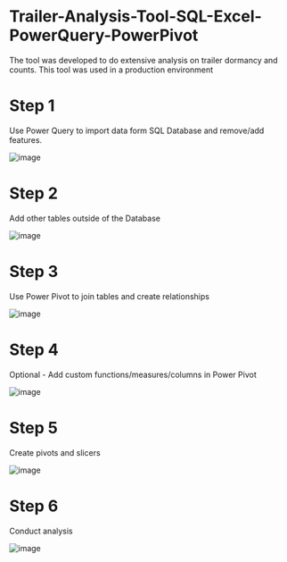# Trailer-Analysis-Tool-SQL-Excel-PowerQuery-PowerPivot
The tool was developed to do extensive analysis on trailer dormancy and counts. This tool was used in a production environment


# Step 1
Use Power Query to import data form SQL Database and remove/add features.
 
 ![image](https://user-images.githubusercontent.com/44706605/153674292-a26176c0-2bbd-4c5d-88d5-d77a83ff8f6d.png)

 
# Step 2
Add other tables outside of the Database
 
 ![image](https://user-images.githubusercontent.com/44706605/153674300-dfa12678-0077-4c26-ba1c-b6b629b5ef4d.png)

 
# Step 3
Use Power Pivot to join tables and create relationships

![image](https://user-images.githubusercontent.com/44706605/153674314-087f7c23-c357-4bb0-b0a3-e281b4bf7f87.png)



# Step 4
Optional - Add custom functions/measures/columns in Power Pivot
 
 ![image](https://user-images.githubusercontent.com/44706605/153674328-c80c358f-209e-4886-b6fc-1a5a79257241.png)

 
# Step 5
Create pivots and slicers
 
 ![image](https://user-images.githubusercontent.com/44706605/153674339-423d810f-47a7-406a-854c-cbe45352db23.png)

 
# Step 6
Conduct analysis
 
![image](https://user-images.githubusercontent.com/44706605/153674352-650fd427-1752-477e-9bf8-350be5683bae.png)

